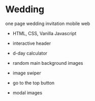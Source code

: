 # Wedding 
one page wedding invitation mobile web

- HTML, CSS, Vanilla Javascript

- interactive header
- d-day calculator
- random main background images
- image swiper
- go to the top button
- modal images
